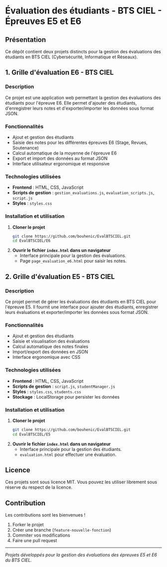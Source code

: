 # Évaluation des étudiants - BTS CIEL - Épreuves E5 et E6

## Présentation
Ce dépôt contient deux projets distincts pour la gestion des évaluations des étudiants en BTS CIEL (Cybersécurité, Informatique et Réseaux).

## 1. Grille d'évaluation E6 - BTS CIEL
### Description
Ce projet est une application web permettant la gestion des évaluations des étudiants pour l'épreuve E6. Elle permet d'ajouter des étudiants, d'enregistrer leurs notes et d'exporter/importer les données sous format JSON.

### Fonctionnalités
- Ajout et gestion des étudiants
- Saisie des notes pour les différentes épreuves E6 (Stage, Revues, Soutenance)
- Calcul automatique de la moyenne de l'épreuve E6
- Export et import des données au format JSON
- Interface utilisateur ergonomique et responsive

### Technologies utilisées
- **Frontend** : HTML, CSS, JavaScript
- **Scripts de gestion** : `gestion_evaluations.js`, `evaluation_scripts.js`, `script.js`
- **Styles** : `styles.css`

### Installation et utilisation
1. **Cloner le projet**
   ```bash
   git clone https://github.com/bouhenic/EvalBTSCIEL.git
   cd EvalBTSCIEL/E6
   ```
2. **Ouvrir le fichier `index.html` dans un navigateur**
   - Interface principale pour la gestion des évaluations.
   - Page `page_evaluation_e6.html` pour saisir les notes.

## 2. Grille d'évaluation E5 - BTS CIEL
### Description
Ce projet permet de gérer les évaluations des étudiants en BTS CIEL pour l'épreuve E5. Il fournit une interface pour ajouter des étudiants, enregistrer leurs évaluations et exporter/importer les données sous format JSON.

### Fonctionnalités
- Ajout et gestion des étudiants
- Saisie et visualisation des évaluations
- Calcul automatique des notes finales
- Import/export des données en JSON
- Interface ergonomique avec CSS

### Technologies utilisées
- **Frontend** : HTML, CSS, JavaScript
- **Scripts de gestion** : `script.js`, `studentManager.js`
- **Styles** : `styles.css`, `students.css`
- **Stockage** : LocalStorage pour persister les données

### Installation et utilisation
1. **Cloner le projet**
   ```bash
   git clone https://github.com/bouhenic/EvalBTSCIEL.git
   cd EvalBTSCIEL/E5
   ```
2. **Ouvrir le fichier `index.html` dans un navigateur**
   - Interface principale pour la gestion des étudiants.
   - `evaluation.html` pour effectuer une évaluation.

## Licence
Ces projets sont sous licence MIT. Vous pouvez les utiliser librement sous réserve du respect de la licence.

## Contribution
Les contributions sont les bienvenues !
1. Forker le projet
2. Créer une branche (`feature-nouvelle-fonction`)
3. Commiter vos modifications
4. Faire une pull request

---
*Projets développés pour la gestion des évaluations des épreuves E5 et E6 du BTS CIEL.*

